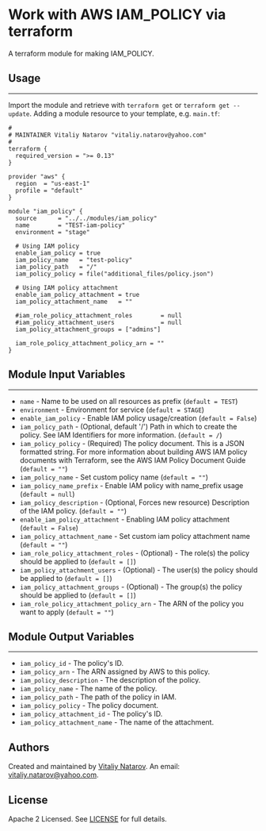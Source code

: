 # Work with AWS IAM_POLICY via terraform

A terraform module for making IAM_POLICY.


## Usage
----------------------
Import the module and retrieve with ```terraform get``` or ```terraform get --update```. Adding a module resource to your template, e.g. `main.tf`:

```
#
# MAINTAINER Vitaliy Natarov "vitaliy.natarov@yahoo.com"
#
terraform {
  required_version = ">= 0.13"
}

provider "aws" {
  region  = "us-east-1"
  profile = "default"
}

module "iam_policy" {
  source      = "../../modules/iam_policy"
  name        = "TEST-iam-policy"
  environment = "stage"

  # Using IAM policy
  enable_iam_policy = true
  iam_policy_name   = "test-policy"
  iam_policy_path   = "/"
  iam_policy_policy = file("additional_files/policy.json")

  # Using IAM policy attachment
  enable_iam_policy_attachment = true
  iam_policy_attachment_name   = ""

  #iam_role_policy_attachment_roles        = null
  #iam_policy_attachment_users             = null
  iam_policy_attachment_groups = ["admins"]

  iam_role_policy_attachment_policy_arn = ""
}
```

## Module Input Variables
----------------------
- `name` - Name to be used on all resources as prefix (`default = TEST`)
- `environment` - Environment for service (`default = STAGE`)
- `enable_iam_policy` - Enable IAM policy usage/creation (`default = False`)
- `iam_policy_path` - (Optional, default '/') Path in which to create the policy. See IAM Identifiers for more information. (`default = /`)
- `iam_policy_policy` - (Required) The policy document. This is a JSON formatted string. For more information about building AWS IAM policy documents with Terraform, see the AWS IAM Policy Document Guide (`default = ""`)
- `iam_policy_name` - Set custom policy name (`default = ""`)
- `iam_policy_name_prefix` - Enable IAM policy with name_prefix usage (`default = null`)
- `iam_policy_description` - (Optional, Forces new resource) Description of the IAM policy. (`default = ""`)
- `enable_iam_policy_attachment` - Enabling IAM policy attachment (`default = False`)
- `iam_policy_attachment_name` - Set custom iam policy attachment name (`default = ""`)
- `iam_role_policy_attachment_roles` - (Optional) - The role(s) the policy should be applied to (`default = []`)
- `iam_policy_attachment_users` - (Optional) - The user(s) the policy should be applied to (`default = []`)
- `iam_policy_attachment_groups` - (Optional) - The group(s) the policy should be applied to (`default = []`)
- `iam_role_policy_attachment_policy_arn` - The ARN of the policy you want to apply (`default = ""`)

## Module Output Variables
----------------------
- `iam_policy_id` - The policy's ID.
- `iam_policy_arn` - The ARN assigned by AWS to this policy.
- `iam_policy_description` - The description of the policy.
- `iam_policy_name` - The name of the policy.
- `iam_policy_path` - The path of the policy in IAM.
- `iam_policy_policy` - The policy document.
- `iam_policy_attachment_id` - The policy's ID.
- `iam_policy_attachment_name` - The name of the attachment.


## Authors

Created and maintained by [Vitaliy Natarov](https://github.com/SebastianUA). An email: [vitaliy.natarov@yahoo.com](vitaliy.natarov@yahoo.com).

## License

Apache 2 Licensed. See [LICENSE](https://github.com/SebastianUA/terraform/blob/master/LICENSE) for full details.
